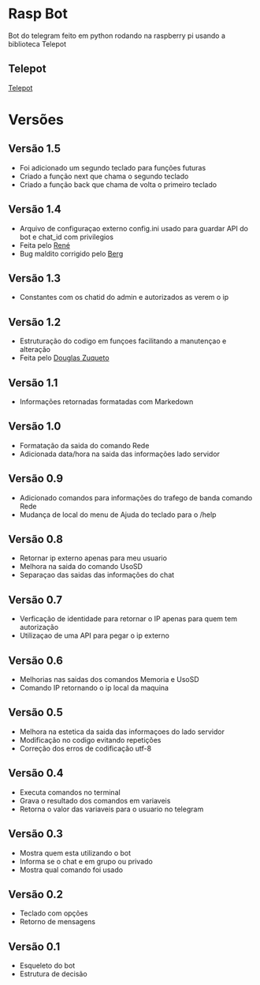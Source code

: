 # Rasp Bot
Bot do telegram feito em python rodando na raspberry pi usando a biblioteca Telepot

## Telepot
[Telepot](https://github.com/nickoala/telepot)


# Versões

## Versão 1.5
* Foi adicionado um segundo teclado para funções futuras
* Criado a função next que chama o segundo teclado 
* Criado a função back que chama de volta o primeiro teclado 

## Versão 1.4
* Arquivo de configuraçao externo config.ini usado para guardar API do bot e chat_id com privilegios
* Feita pelo [René](https://github.com/shenef)
* Bug maldito corrigido pelo [Berg](https://github.com/bergpb)

## Versão 1.3 
* Constantes com os chatid do admin e autorizados as verem o ip

## Versão 1.2
* Estruturação do codigo em funçoes facilitando a manutençao e alteração 
* Feita pelo [Douglas Zuqueto](https://github.com/douglaszuqueto/)

## Versão 1.1
* Informações retornadas formatadas com Markedown

## Versão 1.0
* Formatação da saida do comando Rede
* Adicionada data/hora na saida das informações lado servidor

## Versão 0.9
* Adicionado comandos para informações do trafego de banda comando Rede
* Mudança de local do menu de Ajuda do teclado para o /help

## Versão 0.8
* Retornar ip externo apenas para meu usuario
* Melhora na saida do comando UsoSD
* Separaçao das saidas das informações do chat

## Versão 0.7
* Verficação de identidade para retornar o IP apenas para quem tem autorização 
* Utilizaçao de uma API para pegar o ip externo

## Versão 0.6
* Melhorias nas saidas dos comandos Memoria e UsoSD
* Comando IP retornando o ip local da maquina

## Versão 0.5
* Melhora na estetica da saida das informaçoes do lado servidor
* Modificação no codigo evitando repetições
* Correção dos erros de codificação utf-8

## Versão 0.4
* Executa comandos no terminal
* Grava o resultado dos comandos em variaveis
* Retorna o valor das variaveis para o usuario no telegram

## Versão 0.3
* Mostra quem esta utilizando o bot
* Informa se o chat e em grupo ou privado
* Mostra qual comando foi usado

## Versão 0.2
* Teclado com opções 
* Retorno de mensagens 

## Versão 0.1
* Esqueleto do bot
* Estrutura de decisão
